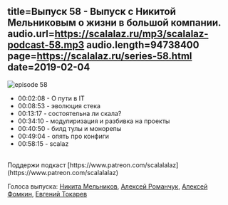 title=Выпуск 58 - Выпуск с Никитой Мельниковым о жизни в большой компании.
audio.url=https://scalalaz.ru/mp3/scalalaz-podcast-58.mp3
audio.length=94738400
page=https://scalalaz.ru/series-58.html
date=2019-02-04
----

![episode 58](https://scalalaz.ru/img/episode58.png)

* 00:02:08 - О пути в IT
* 00:08:53 - эволюция стека
* 00:13:17 - состоятельна ли скала?
* 00:34:10 - модулиризация и разбивка на проекты
* 00:40:50 - билд тулы и монорепы
* 00:49:04 - опять про конфиги
* 00:58:15 - scalaz

<br/>
Поддержи подкаст [https://www.patreon.com/scalalalaz](https://www.patreon.com/scalalalaz)
<br/>

Голоса выпуска:
[Никита Мельников](https://twitter.com/nikita_melnikov),
[Алексей Романчук](https://github.com/13h3r),
[Алексей Фомкин](https://github.com/fomkin),
[Евгений Токарев](https://twitter.com/strobegen)

